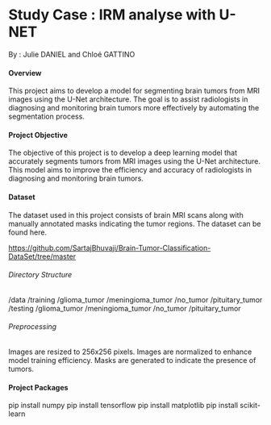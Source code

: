 # Study Case : IRM analyse with U-NET

By : Julie DANIEL and Chloé GATTINO 

#### Overview
This project aims to develop a model for segmenting brain tumors from MRI images using the U-Net architecture. The goal is to assist radiologists in diagnosing and monitoring brain tumors more effectively by automating the segmentation process.

#### Project Objective
The objective of this project is to develop a deep learning model that accurately segments tumors from MRI images using the U-Net architecture. This model aims to improve the efficiency and accuracy of radiologists in diagnosing and monitoring brain tumors.

#### Dataset
The dataset used in this project consists of brain MRI scans along with manually annotated masks indicating the tumor regions. 
The dataset can be found here.

https://github.com/SartajBhuvaji/Brain-Tumor-Classification-DataSet/tree/master

###### Directory Structure
/data
  /training
    /glioma_tumor
    /meningioma_tumor
    /no_tumor
    /pituitary_tumor
  /testing
    /glioma_tumor
    /meningioma_tumor
    /no_tumor
    /pituitary_tumor

###### Preprocessing
Images are resized to 256x256 pixels.
Images are normalized to enhance model training efficiency.
Masks are generated to indicate the presence of tumors.


#### Project Packages
pip install numpy
pip install tensorflow
pip install matplotlib
pip install scikit-learn


